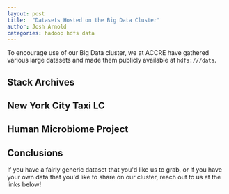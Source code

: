 ```yaml
---
layout: post
title:  "Datasets Hosted on the Big Data Cluster"
author: Josh Arnold
categories: hadoop hdfs data
---
```


To encourage use of our Big Data cluster, we at ACCRE have gathered various 
large datasets and made them publicly available at `hdfs:///data`. 

## Stack Archives


## New York City Taxi LC


## Human Microbiome Project

## Conclusions

If you have a fairly generic dataset that you'd like us to grab, or if you have
your own data that you'd like to share on our cluster, reach out to us at the 
links below!
